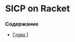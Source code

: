 SICP on Racket
====

### Содержание

- [Глава 1](./doc/index.md#Глава-1-Построение-абстракций-с-помощью-процедур)